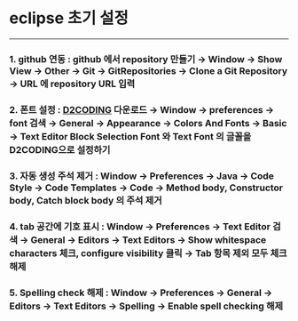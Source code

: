 # eclipse 초기 설정
* * *
### 1. github 연동 : github 에서 repository 만들기 &rightarrow; Window &rightarrow; Show View &rightarrow; Other &rightarrow; Git &rightarrow; GitRepositories &rightarrow; Clone a Git Repository &rightarrow; URL 에 repository URL 입력
### 2. 폰트 설정 : [D2CODING](https://github.com/naver/d2codingfont) 다운로드 &rightarrow; Window &rightarrow; preferences &rightarrow; font 검색 &rightarrow; General &rightarrow; Appearance &rightarrow; Colors And Fonts &rightarrow; Basic &rightarrow; Text Editor Block Selection Font 와 Text Font 의 글꼴을 D2CODING으로 설정하기
### 3. 자동 생성 주석 제거 : Window &rightarrow; Preferences &rightarrow; Java &rightarrow; Code Style &rightarrow; Code Templates &rightarrow; Code &rightarrow; Method body, Constructor body, Catch block body 의 주석 제거
### 4. tab 공간에 기호 표시 : Window &rightarrow; Preferences &rightarrow; Text Editor 검색 &rightarrow; General &rightarrow; Editors &rightarrow; Text Editors &rightarrow; Show whitespace characters 체크, configure visibility 클릭 &rightarrow; Tab 항목 제외 모두 체크 해제
### 5. Spelling check 해제 : Window &rightarrow; Preferences &rightarrow; General &rightarrow; Editors &rightarrow; Text Editors &rightarrow; Spelling &rightarrow; Enable spell checking 해제
